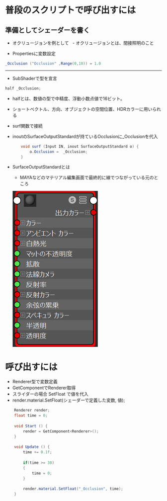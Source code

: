 # 普段のスクリプトで呼び出すには

## 準備としてシェーダーを書く
 - オクリュージョンを例として
   - オクリュージョンとは、間接照明のこと
   
 - Propertiesに変数設定
 ```cs
 _Occlusion ("Occlusion" ,Range(0,10)) = 1.0
 ```
 ---
 
 - SubShaderで型を宣言
  
  ```cs
  half _Occlusion;
  ```
  
  - halfとは、数値の型で中精度、浮動小数点値で16ビット。
  - ショートベクトル、方向、オブジェクトの空間位置、HDRカラーに用いられる
    
 - surf関数で接続
 
  - inoutのSurfaceOutputStandardが持ているOcclusionに_Occlusionを代入
 ```cs
 		void surf (Input IN, inout SurfaceOutputStandard o) {
			o.Occlusion =  _Occlusion;
		}
 ```
 
 - SurfaceOutputStandardとは
   - MAYAなどのマテリアル編集画面で最終的に線でつながっている元のところ
   
   ![](MAYA_Material.jpg)
    
    
# 呼び出すには

 - Renderer型で変数定義
 - GetComponentでRenderer取得
 - スライダーの場合 SetFloat で値を代入
 - render.material.SetFloat(シェーダーで定義した変数, 値);
 
 
```cs
    Renderer render;
    float time = 0;

    void Start () {
        render = GetComponent<Renderer>();
	}
	
    void Update () {
        time += 0.1f;

        if(time >= 30)
        {
            time = 0;
        }

        render.material.SetFloat("_Occlusion", time);
    }
```


